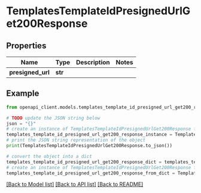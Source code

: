 # TemplatesTemplateIdPresignedUrlGet200Response


## Properties

Name | Type | Description | Notes
------------ | ------------- | ------------- | -------------
**presigned_url** | **str** |  | 

## Example

```python
from openapi_client.models.templates_template_id_presigned_url_get200_response import TemplatesTemplateIdPresignedUrlGet200Response

# TODO update the JSON string below
json = "{}"
# create an instance of TemplatesTemplateIdPresignedUrlGet200Response from a JSON string
templates_template_id_presigned_url_get200_response_instance = TemplatesTemplateIdPresignedUrlGet200Response.from_json(json)
# print the JSON string representation of the object
print(TemplatesTemplateIdPresignedUrlGet200Response.to_json())

# convert the object into a dict
templates_template_id_presigned_url_get200_response_dict = templates_template_id_presigned_url_get200_response_instance.to_dict()
# create an instance of TemplatesTemplateIdPresignedUrlGet200Response from a dict
templates_template_id_presigned_url_get200_response_from_dict = TemplatesTemplateIdPresignedUrlGet200Response.from_dict(templates_template_id_presigned_url_get200_response_dict)
```
[[Back to Model list]](../README.md#documentation-for-models) [[Back to API list]](../README.md#documentation-for-api-endpoints) [[Back to README]](../README.md)


